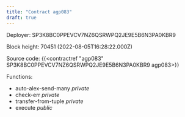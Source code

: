 ```yaml
---
title: "Contract agp083"
draft: true
---
```

Deployer: SP3K8BC0PPEVCV7NZ6QSRWPQ2JE9E5B6N3PA0KBR9


 



Block height: 70451 (2022-08-05T16:28:22.000Z)

Source code: {{<contractref "agp083" SP3K8BC0PPEVCV7NZ6QSRWPQ2JE9E5B6N3PA0KBR9 agp083>}}

Functions:

* auto-alex-send-many _private_
* check-err _private_
* transfer-from-tuple _private_
* execute _public_
